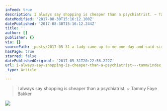 ```yaml
---
inFeed: true
description: I always say shopping is cheaper than a psychiatrist. ~ Tammy Faye Bakker
dateModified: '2017-08-30T15:16:12.100Z'
datePublished: '2017-08-30T15:16:12.244Z'
title: ''
author: []
publisher: {}
via: {}
sourcePath: _posts/2017-05-31-a-lady-came-up-to-me-one-day-and-said-sir-you-are-drunk.md
hasPage: true
starred: false
datePublishedOriginal: '2017-05-31T20:22:56.222Z'
url: i-always-say-shopping-is-cheaper-than-a-psychiatrist-~-tamm/index.html
_type: Article

---
```

> I always say shopping is cheaper than a psychiatrist. ~ Tammy Faye Bakker

![](https://the-grid-user-content.s3-us-west-2.amazonaws.com/810cd2bb-13b1-4d35-ae44-079ab5fdf6df.jpg)